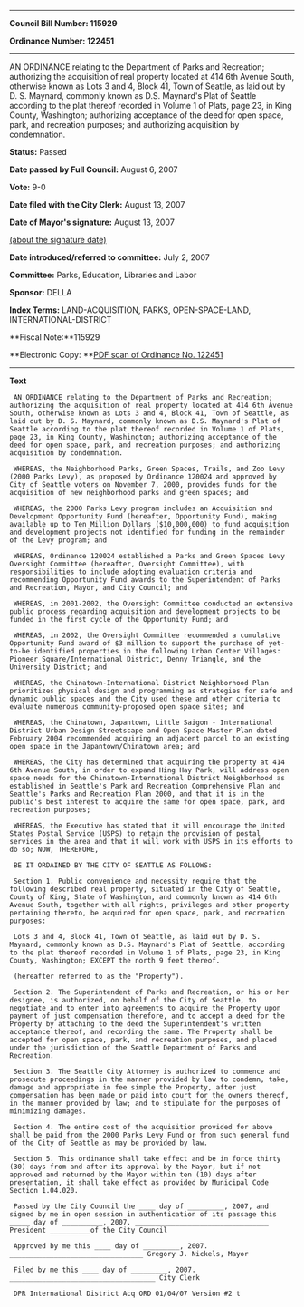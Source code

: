 

********

**Council Bill Number: 115929**
   
**Ordinance Number: 122451**
********

 AN ORDINANCE relating to the Department of Parks and Recreation; authorizing the acquisition of real property located at 414 6th Avenue South, otherwise known as Lots 3 and 4, Block 41, Town of Seattle, as laid out by D. S. Maynard, commonly known as D.S. Maynard's Plat of Seattle according to the plat thereof recorded in Volume 1 of Plats, page 23, in King County, Washington; authorizing acceptance of the deed for open space, park, and recreation purposes; and authorizing acquisition by condemnation.

**Status:** Passed
   
**Date passed by Full Council:** August 6, 2007
   
**Vote:** 9-0
   
**Date filed with the City Clerk:** August 13, 2007
   
**Date of Mayor's signature:** August 13, 2007
   
[(about the signature date)](/~public/approvaldate.htm)
   
   
   
**Date introduced/referred to committee:** July 2, 2007
   
**Committee:** Parks, Education, Libraries and Labor
   
**Sponsor:** DELLA
   
   
**Index Terms:** LAND-ACQUISITION, PARKS, OPEN-SPACE-LAND, INTERNATIONAL-DISTRICT

**Fiscal Note:**115929

**Electronic Copy: **[PDF scan of Ordinance No. 122451](/~archives/Ordinances/Ord_122451.pdf)

********

**Text**
   
```
 AN ORDINANCE relating to the Department of Parks and Recreation; authorizing the acquisition of real property located at 414 6th Avenue South, otherwise known as Lots 3 and 4, Block 41, Town of Seattle, as laid out by D. S. Maynard, commonly known as D.S. Maynard's Plat of Seattle according to the plat thereof recorded in Volume 1 of Plats, page 23, in King County, Washington; authorizing acceptance of the deed for open space, park, and recreation purposes; and authorizing acquisition by condemnation.

 WHEREAS, the Neighborhood Parks, Green Spaces, Trails, and Zoo Levy (2000 Parks Levy), as proposed by Ordinance 120024 and approved by City of Seattle voters on November 7, 2000, provides funds for the acquisition of new neighborhood parks and green spaces; and

 WHEREAS, the 2000 Parks Levy program includes an Acquisition and Development Opportunity Fund (hereafter, Opportunity Fund), making available up to Ten Million Dollars ($10,000,000) to fund acquisition and development projects not identified for funding in the remainder of the Levy program; and

 WHEREAS, Ordinance 120024 established a Parks and Green Spaces Levy Oversight Committee (hereafter, Oversight Committee), with responsibilities to include adopting evaluation criteria and recommending Opportunity Fund awards to the Superintendent of Parks and Recreation, Mayor, and City Council; and

 WHEREAS, in 2001-2002, the Oversight Committee conducted an extensive public process regarding acquisition and development projects to be funded in the first cycle of the Opportunity Fund; and

 WHEREAS, in 2002, the Oversight Committee recommended a cumulative Opportunity Fund award of $3 million to support the purchase of yet- to-be identified properties in the following Urban Center Villages: Pioneer Square/International District, Denny Triangle, and the University District; and

 WHEREAS, the Chinatown-International District Neighborhood Plan prioritizes physical design and programming as strategies for safe and dynamic public spaces and the City used these and other criteria to evaluate numerous community-proposed open space sites; and

 WHEREAS, the Chinatown, Japantown, Little Saigon - International District Urban Design Streetscape and Open Space Master Plan dated February 2004 recommended acquiring an adjacent parcel to an existing open space in the Japantown/Chinatown area; and

 WHEREAS, the City has determined that acquiring the property at 414 6th Avenue South, in order to expand Hing Hay Park, will address open space needs for the Chinatown-International District Neighborhood as established in Seattle's Park and Recreation Comprehensive Plan and Seattle's Parks and Recreation Plan 2000, and that it is in the public's best interest to acquire the same for open space, park, and recreation purposes;

 WHEREAS, the Executive has stated that it will encourage the United States Postal Service (USPS) to retain the provision of postal services in the area and that it will work with USPS in its efforts to do so; NOW, THEREFORE,

 BE IT ORDAINED BY THE CITY OF SEATTLE AS FOLLOWS:

 Section 1. Public convenience and necessity require that the following described real property, situated in the City of Seattle, County of King, State of Washington, and commonly known as 414 6th Avenue South, together with all rights, privileges and other property pertaining thereto, be acquired for open space, park, and recreation purposes:

 Lots 3 and 4, Block 41, Town of Seattle, as laid out by D. S. Maynard, commonly known as D.S. Maynard's Plat of Seattle, according to the plat thereof recorded in Volume 1 of Plats, page 23, in King County, Washington; EXCEPT the north 9 feet thereof.

 (hereafter referred to as the "Property").

 Section 2. The Superintendent of Parks and Recreation, or his or her designee, is authorized, on behalf of the City of Seattle, to negotiate and to enter into agreements to acquire the Property upon payment of just compensation therefore, and to accept a deed for the Property by attaching to the deed the Superintendent's written acceptance thereof, and recording the same. The Property shall be accepted for open space, park, and recreation purposes, and placed under the jurisdiction of the Seattle Department of Parks and Recreation.

 Section 3. The Seattle City Attorney is authorized to commence and prosecute proceedings in the manner provided by law to condemn, take, damage and appropriate in fee simple the Property, after just compensation has been made or paid into court for the owners thereof, in the manner provided by law; and to stipulate for the purposes of minimizing damages.

 Section 4. The entire cost of the acquisition provided for above shall be paid from the 2000 Parks Levy Fund or from such general fund of the City of Seattle as may be provided by law.

 Section 5. This ordinance shall take effect and be in force thirty (30) days from and after its approval by the Mayor, but if not approved and returned by the Mayor within ten (10) days after presentation, it shall take effect as provided by Municipal Code Section 1.04.020.

 Passed by the City Council the ____ day of _________, 2007, and signed by me in open session in authentication of its passage this _____ day of __________, 2007. _________________________________ President __________of the City Council

 Approved by me this ____ day of _________, 2007. _________________________________ Gregory J. Nickels, Mayor

 Filed by me this ____ day of _________, 2007. ____________________________________ City Clerk

 DPR International District Acq ORD 01/04/07 Version #2 t

```

